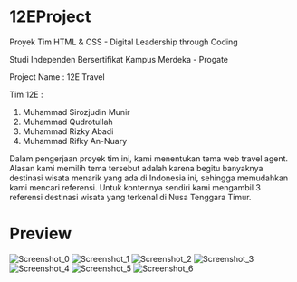 # 12EProject

Proyek Tim HTML & CSS - Digital Leadership through Coding

Studi Independen Bersertifikat Kampus Merdeka - Progate

Project Name : 12E Travel

Tim 12E :

1. Muhammad Sirozjudin Munir
2. Muhammad Qudrotullah
3. Muhammad Rizky Abadi
4. Muhammad Rifky An-Nuary

Dalam pengerjaan proyek tim ini, kami menentukan tema web travel agent. Alasan kami memilih tema tersebut adalah karena begitu banyaknya destinasi wisata menarik yang ada di Indonesia ini, sehingga memudahkan kami mencari referensi. Untuk kontennya sendiri kami mengambil 3 referensi destinasi wisata yang terkenal di Nusa Tenggara Timur.

# Preview

![Screenshot_0](https://user-images.githubusercontent.com/87058053/137501624-b19d6cb2-42d9-4962-a16f-61ccbb3625bc.jpg)
![Screenshot_1](https://user-images.githubusercontent.com/87058053/137501707-00567a6f-26b8-4777-9d14-1fd38b992d78.jpg)
![Screenshot_2](https://user-images.githubusercontent.com/87058053/137501718-4526d30f-f784-42de-9f5e-871630f4d885.jpg)
![Screenshot_3](https://user-images.githubusercontent.com/87058053/137501731-a363d64d-ec3b-4be7-8a36-64079465957c.jpg)
![Screenshot_4](https://user-images.githubusercontent.com/87058053/137501741-00407a51-803a-4a6c-8563-354c77fde0f4.jpg)
![Screenshot_5](https://user-images.githubusercontent.com/87058053/137501751-c74c021b-4803-4757-a380-a39a2c55332d.jpg)
![Screenshot_6](https://user-images.githubusercontent.com/87058053/137501763-79728dc6-4d75-4f35-8328-0f7b41955748.jpg)
